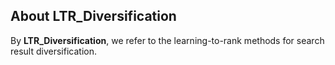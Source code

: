 ## About LTR_Diversification
By **LTR_Diversification**, we refer to the learning-to-rank methods for search result diversification.
